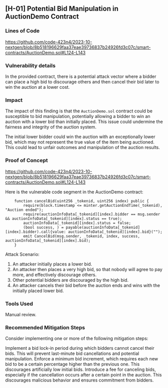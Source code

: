 ## [H-01] Potential Bid Manipulation in AuctionDemo Contract

### Lines of Code

https://github.com/code-423n4/2023-10-nextgen/blob/8b518196629faa37eae39736837b24926fd3c07c/smart-contracts/AuctionDemo.sol#L124-L143

### Vulnerability details

In the provided contract, there is a potential attack vector where a bidder can place a high bid to discourage others and then cancel their bid later to win the auction at a lower cost.

### Impact

The impact of this finding is that the `AuctionDemo.sol` contract could be susceptible to bid manipulation, potentially allowing a bidder to win an auction with a lower bid than initially placed. This issue could undermine the fairness and integrity of the auction system.

The initial lower bidder could win the auction with an exceptionally lower bid, which may not represent the true value of the item being auctioned. This could lead to unfair outcomes and manipulation of the auction results.

### Proof of Concept

https://github.com/code-423n4/2023-10-nextgen/blob/8b518196629faa37eae39736837b24926fd3c07c/smart-contracts/AuctionDemo.sol#L124-L143

Here is the vulnerable code segment in the AuctionDemo contract:

```solidity
    function cancelBid(uint256 _tokenid, uint256 index) public {
        require(block.timestamp <= minter.getAuctionEndTime(_tokenid), "Auction ended");
        require(auctionInfoData[_tokenid][index].bidder == msg.sender && auctionInfoData[_tokenid][index].status == true);
        auctionInfoData[_tokenid][index].status = false;
        (bool success, ) = payable(auctionInfoData[_tokenid][index].bidder).call{value: auctionInfoData[_tokenid][index].bid}("");
        emit CancelBid(msg.sender, _tokenid, index, success, auctionInfoData[_tokenid][index].bid);
    }
```

Attack Scenario:

1. An attacker initially places a lower bid.
2. An attacker then places a very high bid, so that nobody will agree to pay more, and effectively discourage others.
3. Other potential bidders are discouraged by the high bid.
4. An attacker cancels their bid before the auction ends and wins with the initially placed lower bid.

### Tools Used

Manual review.

### Recommended Mitigation Steps

Consider implementing one or more of the following mitigation steps:

Implement a bid lock-in period during which bidders cannot cancel their bids. This will prevent last-minute bid cancellations and potential manipulation.
Enforce a minimum bid increment, which requires each new bid to be a certain percentage higher than the previous one. This discourages artificially low initial bids.
Introduce a fee for canceling bids, especially if the cancellation occurs after a certain point in the auction. This discourages malicious behavior and ensures commitment from bidders.

